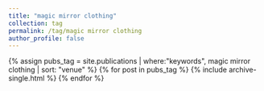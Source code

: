 ```yaml
---
title: "magic mirror clothing"
collection: tag
permalink: /tag/magic mirror clothing
author_profile: false
---
```

{% assign pubs_tag = site.publications | where:"keywords", magic mirror clothing | sort: "venue" %}
{% for post in pubs_tag %}
  {% include archive-single.html %}
{% endfor %}